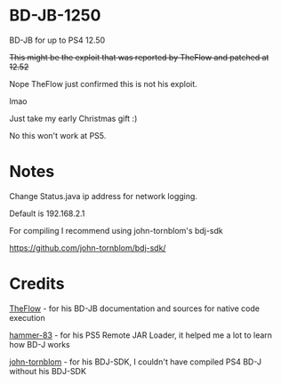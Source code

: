 # BD-JB-1250
BD-JB for up to PS4 12.50

~~This might be the exploit that was reported by TheFlow and patched at 12.52~~

Nope TheFlow just confirmed this is not his exploit.

lmao

Just take my early Christmas gift :)


No this won't work at PS5.

# Notes
Change Status.java ip address for network logging.

Default is 192.168.2.1

For compiling I recommend using john-tornblom's bdj-sdk

https://github.com/john-tornblom/bdj-sdk/


# Credits
[TheFlow](https://github.com/theofficialflow) - for his BD-JB documentation and sources for native code execution

[hammer-83](https://github.com/hammer-83) - for his PS5 Remote JAR Loader, it helped me a lot to learn how BD-J works

[john-tornblom](https://github.com/john-tornblom) - for his BDJ-SDK, I couldn't have compiled PS4 BD-J without his BDJ-SDK




